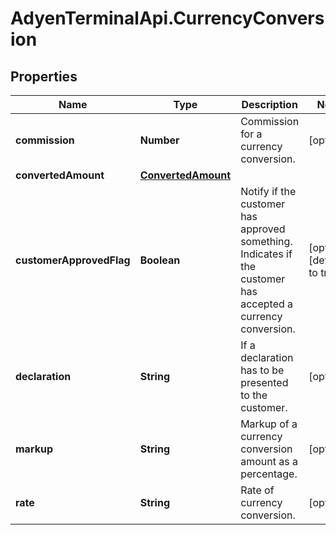 # AdyenTerminalApi.CurrencyConversion

## Properties

Name | Type | Description | Notes
------------ | ------------- | ------------- | -------------
**commission** | **Number** | Commission for a currency conversion. | [optional] 
**convertedAmount** | [**ConvertedAmount**](ConvertedAmount.md) |  | 
**customerApprovedFlag** | **Boolean** | Notify if the customer has approved something. Indicates if the customer has accepted a currency conversion. | [optional] [default to true]
**declaration** | **String** | If a declaration has to be presented to the customer. | [optional] 
**markup** | **String** | Markup of a currency conversion amount as a percentage. | [optional] 
**rate** | **String** | Rate of currency conversion. | [optional] 


